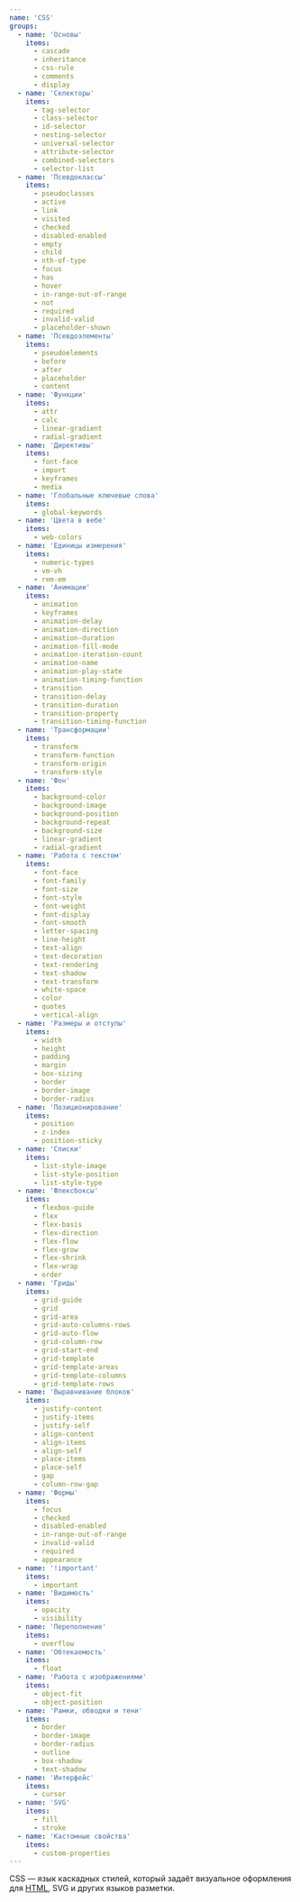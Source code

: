 ```yaml
---
name: 'CSS'
groups:
  - name: 'Основы'
    items:
      - cascade
      - inheritance
      - css-rule
      - comments
      - display
  - name: 'Селекторы'
    items:
      - tag-selector
      - class-selector
      - id-selector
      - nesting-selector
      - universal-selector
      - attribute-selector
      - combined-selectors
      - selector-list
  - name: 'Псевдоклассы'
    items:
      - pseudoclasses
      - active
      - link
      - visited
      - checked
      - disabled-enabled
      - empty
      - child
      - nth-of-type
      - focus
      - has
      - hover
      - in-range-out-of-range
      - not
      - required
      - invalid-valid
      - placeholder-shown
  - name: 'Псевдоэлементы'
    items:
      - pseudoelements
      - before
      - after
      - placeholder
      - content
  - name: 'Функции'
    items:
      - attr
      - calc
      - linear-gradient
      - radial-gradient
  - name: 'Директивы'
    items:
      - font-face
      - import
      - keyframes
      - media
  - name: 'Глобальные ключевые слова'
    items:
      - global-keywords
  - name: 'Цвета в вебе'
    items:
      - web-colors
  - name: 'Единицы измерения'
    items:
      - numeric-types
      - vm-vh
      - rem-em
  - name: 'Анимации'
    items:
      - animation
      - keyframes
      - animation-delay
      - animation-direction
      - animation-duration
      - animation-fill-mode
      - animation-iteration-count
      - animation-name
      - animation-play-state
      - animation-timing-function
      - transition
      - transition-delay
      - transition-duration
      - transition-property
      - transition-timing-function
  - name: 'Трансформации'
    items:
      - transform
      - transform-function
      - transform-origin
      - transform-style
  - name: 'Фон'
    items:
      - background-color
      - background-image
      - background-position
      - background-repeat
      - background-size
      - linear-gradient
      - radial-gradient
  - name: 'Работа с текстом'
    items:
      - font-face
      - font-family
      - font-size
      - font-style
      - font-weight
      - font-display
      - font-smooth
      - letter-spacing
      - line-height
      - text-align
      - text-decoration
      - text-rendering
      - text-shadow
      - text-transform
      - white-space
      - color
      - quotes
      - vertical-align
  - name: 'Размеры и отступы'
    items:
      - width
      - height
      - padding
      - margin
      - box-sizing
      - border
      - border-image
      - border-radius
  - name: 'Позиционирование'
    items:
      - position
      - z-index
      - position-sticky
  - name: 'Списки'
    items:
      - list-style-image
      - list-style-position
      - list-style-type
  - name: 'Флексбоксы'
    items:
      - flexbox-guide
      - flex
      - flex-basis
      - flex-direction
      - flex-flow
      - flex-grow
      - flex-shrink
      - flex-wrap
      - order
  - name: 'Гриды'
    items:
      - grid-guide
      - grid
      - grid-area
      - grid-auto-columns-rows
      - grid-auto-flow
      - grid-column-row
      - grid-start-end
      - grid-template
      - grid-template-areas
      - grid-template-columns
      - grid-template-rows
  - name: 'Выравнивание блоков'
    items:
      - justify-content
      - justify-items
      - justify-self
      - align-content
      - align-items
      - align-self
      - place-items
      - place-self
      - gap
      - column-row-gap
  - name: 'Формы'
    items:
      - focus
      - checked
      - disabled-enabled
      - in-range-out-of-range
      - invalid-valid
      - required
      - appearance
  - name: '!important'
    items:
      - important
  - name: 'Видимость'
    items:
      - opacity
      - visibility
  - name: 'Переполнение'
    items:
      - overflow
  - name: 'Обтекаемость'
    items:
      - float
  - name: 'Работа с изображениями'
    items:
      - object-fit
      - object-position
  - name: 'Рамки, обводки и тени'
    items:
      - border
      - border-image
      - border-radius
      - outline
      - box-shadow
      - text-shadow
  - name: 'Интерфейс'
    items:
      - cursor
  - name: 'SVG'
    items:
      - fill
      - stroke
  - name: 'Кастомные свойства'
    items:
      - custom-properties
---
```


CSS — язык каскадных стилей, который задаёт визуальное оформления для [HTML](/html), SVG и других языков разметки.
